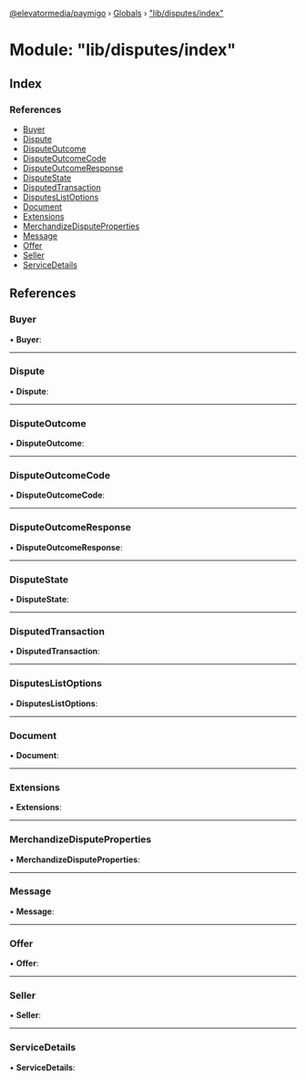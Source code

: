 [@elevatormedia/paymigo](../README.md) › [Globals](../globals.md) › ["lib/disputes/index"](_lib_disputes_index_.md)

# Module: "lib/disputes/index"

## Index

### References

-   [Buyer](_lib_disputes_index_.md#buyer)
-   [Dispute](_lib_disputes_index_.md#dispute)
-   [DisputeOutcome](_lib_disputes_index_.md#disputeoutcome)
-   [DisputeOutcomeCode](_lib_disputes_index_.md#disputeoutcomecode)
-   [DisputeOutcomeResponse](_lib_disputes_index_.md#disputeoutcomeresponse)
-   [DisputeState](_lib_disputes_index_.md#disputestate)
-   [DisputedTransaction](_lib_disputes_index_.md#disputedtransaction)
-   [DisputesListOptions](_lib_disputes_index_.md#disputeslistoptions)
-   [Document](_lib_disputes_index_.md#document)
-   [Extensions](_lib_disputes_index_.md#extensions)
-   [MerchandizeDisputeProperties](_lib_disputes_index_.md#merchandizedisputeproperties)
-   [Message](_lib_disputes_index_.md#message)
-   [Offer](_lib_disputes_index_.md#offer)
-   [Seller](_lib_disputes_index_.md#seller)
-   [ServiceDetails](_lib_disputes_index_.md#servicedetails)

## References

### Buyer

• **Buyer**:

---

### Dispute

• **Dispute**:

---

### DisputeOutcome

• **DisputeOutcome**:

---

### DisputeOutcomeCode

• **DisputeOutcomeCode**:

---

### DisputeOutcomeResponse

• **DisputeOutcomeResponse**:

---

### DisputeState

• **DisputeState**:

---

### DisputedTransaction

• **DisputedTransaction**:

---

### DisputesListOptions

• **DisputesListOptions**:

---

### Document

• **Document**:

---

### Extensions

• **Extensions**:

---

### MerchandizeDisputeProperties

• **MerchandizeDisputeProperties**:

---

### Message

• **Message**:

---

### Offer

• **Offer**:

---

### Seller

• **Seller**:

---

### ServiceDetails

• **ServiceDetails**:
